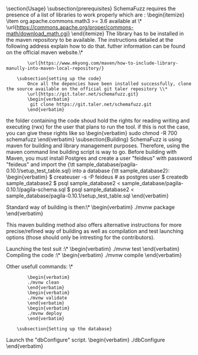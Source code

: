 \section{Usage}
		\subsection{prerequisites}
			SchemaFuzz requires the presence of a list of libraries to work properly which are :
			\begin{itemize}
			\item org.apache.commons.math3 >= 3.6
			available at \\*
			\url{https://commons.apache.org/proper/commons-math/download_math.cgi}
			\end{itemize}
The library has to be installed in the maven repository to be available. The instructions detailed at the following address explain how to do that. futher information can be found on the official maven website.\\*

			\url{https://www.mkyong.com/maven/how-to-include-library-manully-into-maven-local-repository/}

		\subsection{setting up the code}
			Once all the depencies have been installed successfully, clone the source available on the official git taler repository \\*
			\url{https://git.taler.net/schemafuzz.git}
			\begin{verbatim}
			 git clone https://git.taler.net/schemafuzz.git
			\end{verbatim}

the folder containing the code shoud hold the rights for reading writing and executing (rwx) for the user that plans to run the tool.
if this is not the case, you can give these rights like so
			\begin{verbatim}
			sudo chmod -R 700 schemafuzz
			\end{verbatim}
		\subsection{Building}
SchemaFuzz is using maven for building and library management purposes.
Therefore, using the maven command line building script is way to go.
Before building with Maven, you must install Postgres and create a
user "feideus" with password "feideus" and import the
{\tt sample_database/pagila-0.10.1/setup_test_table.sql} into a
database {\tt sample_database2}:
\begin{verbatim}
$ createuser -s -P feideus # as postgres user
$ createdb sample_database2
$ psql sample_database2 < sample_database/pagila-0.10.1/pagila-schema.sql
$ psql sample_database2 < sample_database/pagila-0.10.1/setup_test_table.sql
\end{verbatim}


Standard way of building is then:\\*
			\begin{verbatim}
			./mvnw package
			\end{verbatim}

This maven building method also offers alternative instructions for 	more precise/refined way of building as well as compilation and test
launching options (those should only be intresting for the contributors).

Launching the test suit :\\*
			\begin{verbatim}
			./mvnw test
			\end{verbatim}
Compiling the code :\\*
			\begin{verbatim}
			./mvnw compile
			\end{verbatim}

Other usefull commands: \\*

			\begin{verbatim}
			./mvnw clean
			\end{verbatim}
			\begin{verbatim}
			./mvnw validate
			\end{verbatim}
			\begin{verbatim}
			./mvnw deploy
			\end{verbatim}

		\subsection{Setting up the database}

Launch the "dbConfigure" script.
			\begin{verbatim}
				./dbConfigure
			\end{verbatim}
